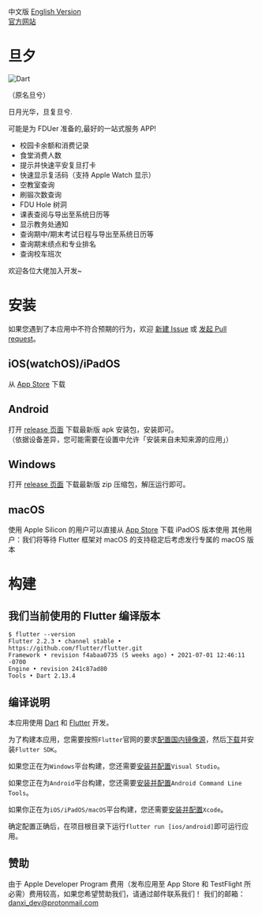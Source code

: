 中文版 [English Version](README_EN.md)  
[官方网站](https://danxi-dev.github.io)  

# 旦夕
![Dart](https://github.com/w568w/DanXi/workflows/Dart/badge.svg)  
  
（原名旦兮）

日月光华，旦复旦兮.
  
可能是为 FDUer 准备的,最好的一站式服务 APP!  

- 校园卡余额和消费记录
- 食堂消费人数
- 提示并快速平安复旦打卡
- 快速显示复活码（支持 Apple Watch 显示）
- 空教室查询
- 刷锻次数查询
- FDU Hole 树洞
- 课表查阅与导出至系统日历等
- 显示教务处通知
- 查询期中/期末考试日程与导出至系统日历等
- 查询期末绩点和专业排名
- 查询校车班次

欢迎各位大佬加入开发~

# 安装
如果您遇到了本应用中不符合预期的行为，欢迎 [新建 Issue](https://github.com/DanXi-Dev/DanXi/issues/new/choose) 或 [发起 Pull request](https://github.com/DanXi-Dev/DanXi/compare)。

## iOS(watchOS)/iPadOS

从 [App Store](https://apps.apple.com/app/id1568629997) 下载

## Android
打开 [release 页面](https://github.com/DanXi-Dev/DanXi/releases/latest) 下载最新版 apk 安装包，安装即可。  
（依据设备差异，您可能需要在设置中允许「安装来自未知来源的应用」）

## Windows
打开 [release 页面](https://github.com/DanXi-Dev/DanXi/releases/latest) 下载最新版 zip 压缩包，解压运行即可。  

## macOS
使用 Apple Silicon 的用户可以直接从 [App Store](https://apps.apple.com/app/id1568629997) 下载 iPadOS 版本使用
其他用户：我们将等待 Flutter 框架对 macOS 的支持稳定后考虑发行专属的 macOS 版本

# 构建
## 我们当前使用的 Flutter 编译版本

```shell script
$ flutter --version
Flutter 2.2.3 • channel stable • https://github.com/flutter/flutter.git
Framework • revision f4abaa0735 (5 weeks ago) • 2021-07-01 12:46:11 -0700
Engine • revision 241c87ad80
Tools • Dart 2.13.4
```
## 编译说明
本应用使用 [Dart](https://dart.cn/) 和 [Flutter](https://flutter.cn/) 开发。  
  
为了构建本应用，您需要按照`Flutter`官网的要求[配置国内镜像源](https://flutter.cn/community/china)，然后[下载](https://flutter.cn/docs/get-started/install)并安装`Flutter SDK`。    
  
如果您正在为`Windows`平台构建，您还需要[安装并配置](https://visualstudio.microsoft.com/zh-hans/downloads/)`Visual Studio`。  
  
如果您正在为`Android`平台构建，您还需要[安装并配置](https://developer.android.google.cn/studio)`Android Command Line Tools`。
   
如果你正在为`iOS/iPadOS/macOS`平台构建，您还需要[安装并配置](https://apps.apple.com/app/id497799835)`Xcode`。
  
确定配置正确后，在项目根目录下运行`flutter run [ios/android]`即可运行应用。

## 赞助
由于 Apple Developer Program 费用（发布应用至 App Store 和 TestFlight 所必需）费用较高，如果您希望赞助我们，请通过邮件联系我们！
我们的邮箱：[danxi_dev@protonmail.com](mailto:danxi_dev@protonmail.com)
